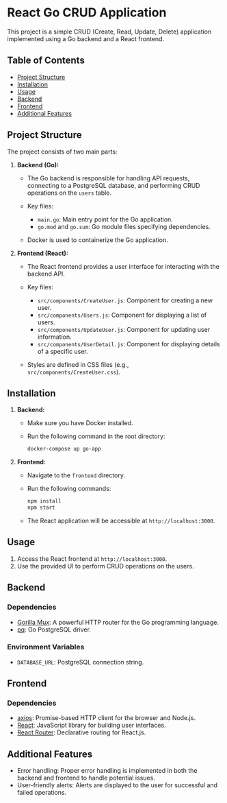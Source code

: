 # React Go CRUD Application

This project is a simple CRUD (Create, Read, Update, Delete) application implemented using a Go backend and a React frontend.

## Table of Contents

- [Project Structure](#project-structure)
- [Installation](#installation)
- [Usage](#usage)
- [Backend](#backend)
- [Frontend](#frontend)
- [Additional Features](#additional-features)

## Project Structure

The project consists of two main parts:

1. **Backend (Go):**
   - The Go backend is responsible for handling API requests, connecting to a PostgreSQL database, and performing CRUD operations on the `users` table.

   - Key files:
     - `main.go`: Main entry point for the Go application.
     - `go.mod` and `go.sum`: Go module files specifying dependencies.

   - Docker is used to containerize the Go application.

2. **Frontend (React):**
   - The React frontend provides a user interface for interacting with the backend API.

   - Key files:
     - `src/components/CreateUser.js`: Component for creating a new user.
     - `src/components/Users.js`: Component for displaying a list of users.
     - `src/components/UpdateUser.js`: Component for updating user information.
     - `src/components/UserDetail.js`: Component for displaying details of a specific user.

   - Styles are defined in CSS files (e.g., `src/components/CreateUser.css`).

## Installation

1. **Backend:**
   - Make sure you have Docker installed.
   - Run the following command in the root directory:

     ```bash
     docker-compose up go-app
     ```

2. **Frontend:**
   - Navigate to the `frontend` directory.
   - Run the following commands:

     ```bash
     npm install
     npm start
     ```

   - The React application will be accessible at `http://localhost:3000`.

## Usage

1. Access the React frontend at `http://localhost:3000`.
2. Use the provided UI to perform CRUD operations on the users.

## Backend

### Dependencies

- [Gorilla Mux](https://github.com/gorilla/mux): A powerful HTTP router for the Go programming language.
- [pq](https://github.com/lib/pq): Go PostgreSQL driver.

### Environment Variables

- `DATABASE_URL`: PostgreSQL connection string.

## Frontend

### Dependencies

- [axios](https://axios-http.com): Promise-based HTTP client for the browser and Node.js.
- [React](https://reactjs.org): JavaScript library for building user interfaces.
- [React Router](https://reactrouter.com): Declarative routing for React.js.

## Additional Features

- Error handling: Proper error handling is implemented in both the backend and frontend to handle potential issues.
- User-friendly alerts: Alerts are displayed to the user for successful and failed operations.
